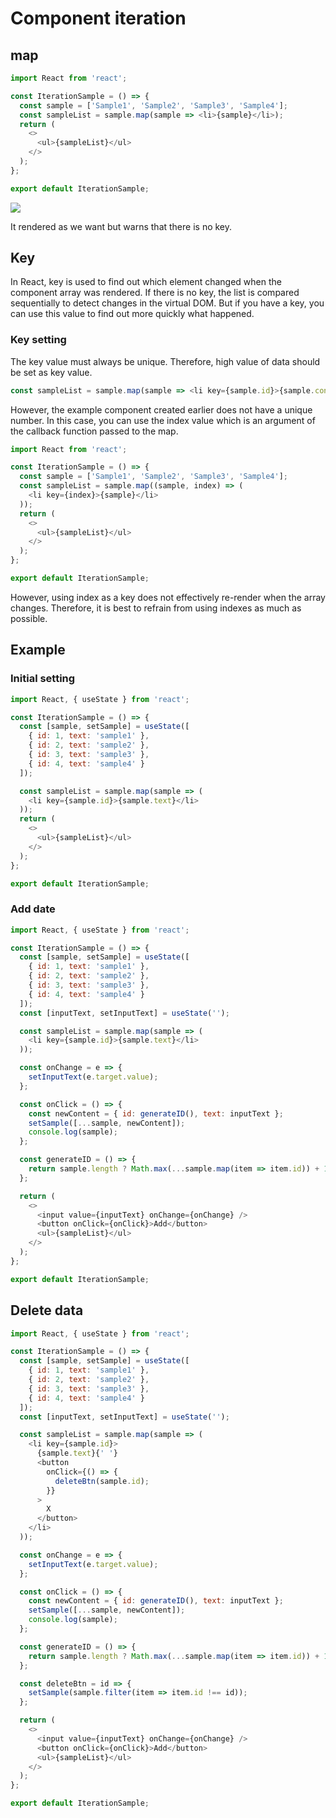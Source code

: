 # Component iteration

## map

```javascript
import React from 'react';

const IterationSample = () => {
  const sample = ['Sample1', 'Sample2', 'Sample3', 'Sample4'];
  const sampleList = sample.map(sample => <li>{sample}</li>);
  return (
    <>
      <ul>{sampleList}</ul>
    </>
  );
};

export default IterationSample;
```

![](https://i.postimg.cc/JnrRxtkh/Iteration1.png)

It rendered as we want but warns that there is no key.



## Key

In React, key is used to find out which element changed when the component array was rendered. If there is no key, the list is compared sequentially to detect changes in the virtual DOM. But if you have a key, you can use this value to find out more quickly what happened.



### Key setting

The key value must always be unique. Therefore, high value of data should be set as key value.

```javascript
const sampleList = sample.map(sample => <li key={sample.id}>{sample.contents}</li>)
```

However, the example component created earlier does not have a unique number. In this case, you can use the index value which is an argument of the callback function passed to the map.

```javascript
import React from 'react';

const IterationSample = () => {
  const sample = ['Sample1', 'Sample2', 'Sample3', 'Sample4'];
  const sampleList = sample.map((sample, index) => (
    <li key={index}>{sample}</li>
  ));
  return (
    <>
      <ul>{sampleList}</ul>
    </>
  );
};

export default IterationSample;
```

However, using index as a key does not effectively re-render when the array changes. Therefore, it is best to refrain from using indexes as much as possible.



## Example

### Initial setting

```javascript
import React, { useState } from 'react';

const IterationSample = () => {
  const [sample, setSample] = useState([
    { id: 1, text: 'sample1' },
    { id: 2, text: 'sample2' },
    { id: 3, text: 'sample3' },
    { id: 4, text: 'sample4' }
  ]);

  const sampleList = sample.map(sample => (
    <li key={sample.id}>{sample.text}</li>
  ));
  return (
    <>
      <ul>{sampleList}</ul>
    </>
  );
};

export default IterationSample;
```



### Add date

```javascript
import React, { useState } from 'react';

const IterationSample = () => {
  const [sample, setSample] = useState([
    { id: 1, text: 'sample1' },
    { id: 2, text: 'sample2' },
    { id: 3, text: 'sample3' },
    { id: 4, text: 'sample4' }
  ]);
  const [inputText, setInputText] = useState('');

  const sampleList = sample.map(sample => (
    <li key={sample.id}>{sample.text}</li>
  ));

  const onChange = e => {
    setInputText(e.target.value);
  };

  const onClick = () => {
    const newContent = { id: generateID(), text: inputText };
    setSample([...sample, newContent]);
    console.log(sample);
  };

  const generateID = () => {
    return sample.length ? Math.max(...sample.map(item => item.id)) + 1 : 1;
  };

  return (
    <>
      <input value={inputText} onChange={onChange} />
      <button onClick={onClick}>Add</button>
      <ul>{sampleList}</ul>
    </>
  );
};

export default IterationSample;
```



## Delete data

```javascript
import React, { useState } from 'react';

const IterationSample = () => {
  const [sample, setSample] = useState([
    { id: 1, text: 'sample1' },
    { id: 2, text: 'sample2' },
    { id: 3, text: 'sample3' },
    { id: 4, text: 'sample4' }
  ]);
  const [inputText, setInputText] = useState('');

  const sampleList = sample.map(sample => (
    <li key={sample.id}>
      {sample.text}{' '}
      <button
        onClick={() => {
          deleteBtn(sample.id);
        }}
      >
        X
      </button>
    </li>
  ));

  const onChange = e => {
    setInputText(e.target.value);
  };

  const onClick = () => {
    const newContent = { id: generateID(), text: inputText };
    setSample([...sample, newContent]);
    console.log(sample);
  };

  const generateID = () => {
    return sample.length ? Math.max(...sample.map(item => item.id)) + 1 : 1;
  };

  const deleteBtn = id => {
    setSample(sample.filter(item => item.id !== id));
  };

  return (
    <>
      <input value={inputText} onChange={onChange} />
      <button onClick={onClick}>Add</button>
      <ul>{sampleList}</ul>
    </>
  );
};

export default IterationSample;
```

